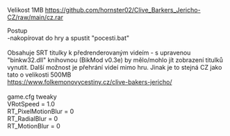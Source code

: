 Velikost 1MB https://github.com/hornster02/Clive_Barkers_Jericho-CZ/raw/main/cz.rar

Postup
<br/>
-nakopírovat do hry a spustit "pocesti.bat"
<br/>
<br/>
Obsahuje SRT titulky k předrenderovaným videím - s upravenou "binkw32.dll" knihovnou (BikMod v0.3e) by mělo/mohlo jít zobrazení titulků vynutit. Další možnost je přehrání videí mimo hru. Jinak je to stejná CZ jako tato o velikosti 500MB
<br/>
https://www.folkemonovycestiny.cz/clive-bakers-jericho/
<br/>
<br/>
game.cfg tweaky
<br/>
VRotSpeed = 1.0
<br/>
RT_PixelMotionBlur             = 0
<br/>
RT_RadialBlur                  = 0
<br/>
RT_MotionBlur                  = 0
